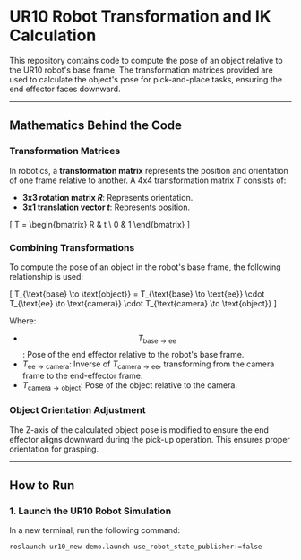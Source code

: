 # UR10 Robot Transformation and IK Calculation

This repository contains code to compute the pose of an object relative to the UR10 robot's base frame. The transformation matrices provided are used to calculate the object's pose for pick-and-place tasks, ensuring the end effector faces downward.

---

## **Mathematics Behind the Code**

### **Transformation Matrices**
In robotics, a **transformation matrix** represents the position and orientation of one frame relative to another. A 4x4 transformation matrix $T$ consists of:
- **3x3 rotation matrix $R$**: Represents orientation.
- **3x1 translation vector $t$**: Represents position.

\[
T = 
\begin{bmatrix}
R & t \\
0 & 1
\end{bmatrix}
\]

### **Combining Transformations**
To compute the pose of an object in the robot's base frame, the following relationship is used:

\[
T_{\text{base} \to \text{object}} = T_{\text{base} \to \text{ee}} \cdot T_{\text{ee} \to \text{camera}} \cdot T_{\text{camera} \to \text{object}}
\]

Where:
- $$T_{\text{base} \to \text{ee}}$$: Pose of the end effector relative to the robot's base frame.
- $T_{\text{ee} \to \text{camera}}$: Inverse of $T_{\text{camera} \to \text{ee}}$, transforming from the camera frame to the end-effector frame.
- $T_{\text{camera} \to \text{object}}$: Pose of the object relative to the camera.

### **Object Orientation Adjustment**
The Z-axis of the calculated object pose is modified to ensure the end effector aligns downward during the pick-up operation. This ensures proper orientation for grasping.

---

## **How to Run**

### **1. Launch the UR10 Robot Simulation**
In a new terminal, run the following command:
```bash
roslaunch ur10_new demo.launch use_robot_state_publisher:=false

